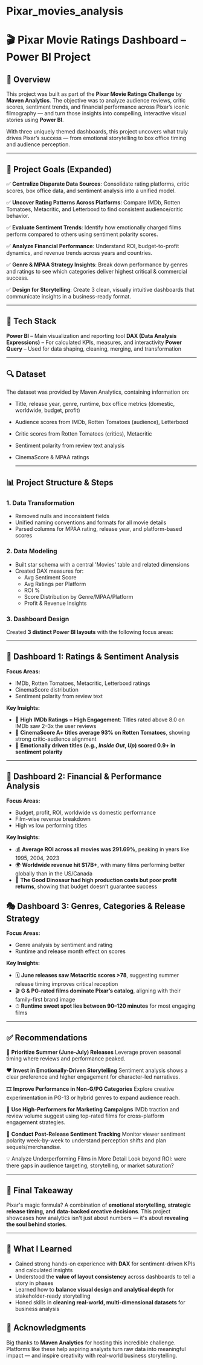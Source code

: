 # Pixar_movies_analysis

# 🎬 Pixar Movie Ratings Dashboard – Power BI Project

## 📌 Overview  
This project was built as part of the **Pixar Movie Ratings Challenge** by **Maven Analytics**. The objective was to analyze audience reviews, critic scores, sentiment trends, and financial performance across Pixar’s iconic filmography — and turn those insights into compelling, interactive visual stories using **Power BI**.

With three uniquely themed dashboards, this project uncovers what truly drives Pixar’s success — from emotional storytelling to box office timing and audience perception.

---

## 🎯 Project Goals (Expanded)

✅ **Centralize Disparate Data Sources**: Consolidate rating platforms, critic scores, box office data, and sentiment analysis into a unified model.

✅ **Uncover Rating Patterns Across Platforms**: Compare IMDb, Rotten Tomatoes, Metacritic, and Letterboxd to find consistent audience/critic behavior.

✅ **Evaluate Sentiment Trends**: Identify how emotionally charged films perform compared to others using sentiment polarity scores.

✅ **Analyze Financial Performance**: Understand ROI, budget-to-profit dynamics, and revenue trends across years and countries.

✅ **Genre & MPAA Strategy Insights**: Break down performance by genres and ratings to see which categories deliver highest critical & commercial success.

✅ **Design for Storytelling**: Create 3 clean, visually intuitive dashboards that communicate insights in a business-ready format.

---

## 🧰 Tech Stack
**Power BI** – Main visualization and reporting tool
**DAX (Data Analysis Expressions)** – For calculated KPIs, measures, and interactivity
**Power Query** – Used for data shaping, cleaning, merging, and transformation

---

## 🔍 Dataset  
The dataset was provided by Maven Analytics, containing information on:  
- Title, release year, genre, runtime, box office metrics (domestic, worldwide, budget, profit)  
- Audience scores from IMDb, Rotten Tomatoes (audience), Letterboxd  
- Critic scores from Rotten Tomatoes (critics), Metacritic  
- Sentiment polarity from review text analysis  
- CinemaScore & MPAA ratings

  ---

## 📊 Project Structure & Steps

### 1. **Data Transformation**
- Removed nulls and inconsistent fields  
- Unified naming conventions and formats for all movie details  
- Parsed columns for MPAA rating, release year, and platform-based scores  

### 2. **Data Modeling**
- Built star schema with a central 'Movies' table and related dimensions  
- Created DAX measures for:
  - Avg Sentiment Score
  - Avg Ratings per Platform
  - ROI %
  - Score Distribution by Genre/MPAA/Platform
  - Profit & Revenue Insights


### 3. **Dashboard Design**
Created **3 distinct Power BI layouts** with the following focus areas:

---

## 🧠 Dashboard 1: **Ratings & Sentiment Analysis**

**Focus Areas:**
- IMDb, Rotten Tomatoes, Metacritic, Letterboxd ratings  
- CinemaScore distribution  
- Sentiment polarity from review text

**Key Insights:**
- 🎯 **High IMDb Ratings = High Engagement**: Titles rated above 8.0 on IMDb saw 2–3x the user reviews  
- 🍿 **CinemaScore A+ titles average 93% on Rotten Tomatoes**, showing strong critic-audience alignment  
- 🧠 **Emotionally driven titles (e.g., *Inside Out*, *Up*) scored 0.9+ in sentiment polarity**

---

## 🎥 Dashboard 2: **Financial & Performance Analysis**

**Focus Areas:**
- Budget, profit, ROI, worldwide vs domestic performance  
- Film-wise revenue breakdown  
- High vs low performing titles  

**Key Insights:**
- 💰 **Average ROI across all movies was 291.69%**, peaking in years like 1995, 2004, 2023  
- 🌍 **Worldwide revenue hit $17B+**, with many films performing better globally than in the US/Canada  
- 💸 **The Good Dinosaur had high production costs but poor profit returns**, showing that budget doesn’t guarantee success


## 🎭 Dashboard 3: **Genres, Categories & Release Strategy**

**Focus Areas:**
- Genre analysis by sentiment and rating  
- Runtime and release month effect on scores

**Key Insights:**
- 🗓 **June releases saw Metacritic scores >78**, suggesting summer release timing improves critical reception  
- 🎬 **G & PG-rated films dominate Pixar’s catalog**, aligning with their family-first brand image  
- ⏱ **Runtime sweet spot lies between 90–120 minutes** for most engaging films

---

## ✅ Recommendations

🎯 **Prioritize Summer (June-July) Releases**
Leverage proven seasonal timing where reviews and performance peaked.

❤️ **Invest in Emotionally-Driven Storytelling**
Sentiment analysis shows a clear preference and higher engagement for character-led narratives.

🎞 **Improve Performance in Non-G/PG Categories**
Explore creative experimentation in PG-13 or hybrid genres to expand audience reach.

📣 **Use High-Performers for Marketing Campaigns**
IMDb traction and review volume suggest using top-rated films for cross-platform engagement strategies.

🧪 **Conduct Post-Release Sentiment Tracking**
Monitor viewer sentiment polarity week-by-week to understand perception shifts and plan sequels/merchandise.

💡 Analyze Underperforming Films in More Detail
Look beyond ROI: were there gaps in audience targeting, storytelling, or market saturation?

---

## 🎯 Final Takeaway  
Pixar's magic formula? A combination of **emotional storytelling, strategic release timing, and data-backed creative decisions**. This project showcases how analytics isn't just about numbers — it's about **revealing the soul behind stories**.

---

## 🧠 What I Learned  
- Gained strong hands-on experience with **DAX** for sentiment-driven KPIs and calculated insights  
- Understood the **value of layout consistency** across dashboards to tell a story in phases  
- Learned how to **balance visual design and analytical depth** for stakeholder-ready storytelling  
- Honed skills in **cleaning real-world, multi-dimensional datasets** for business analysis


## 🙌 Acknowledgments  
Big thanks to **Maven Analytics** for hosting this incredible challenge. Platforms like these help aspiring analysts turn raw data into meaningful impact — and inspire creativity with real-world business storytelling.
